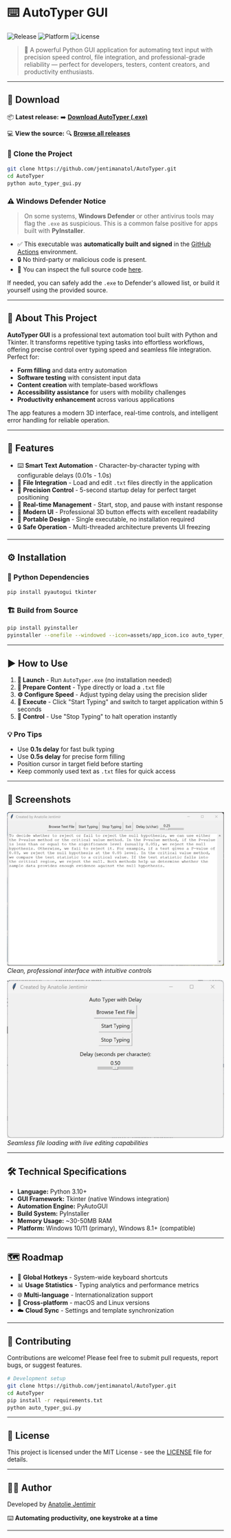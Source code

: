 # ⌨️ AutoTyper GUI

![Release](https://img.shields.io/github/v/release/jentimanatol/AutoTyper?label=Latest%20Release&style=for-the-badge)
![Platform](https://img.shields.io/badge/platform-Windows-blue?style=for-the-badge)
![License](https://img.shields.io/badge/license-MIT-green?style=for-the-badge)

> 🚀 A powerful Python GUI application for automating text input with precision speed control, file integration, and professional-grade reliability — perfect for developers, testers, content creators, and productivity enthusiasts.

---

## 🔽 Download

📦 **Latest release:**
➡️ [**Download AutoTyper (.exe)**](https://github.com/jentimanatol/AutoTyper/releases/latest)

💻 **View the source:**
🔍 [**Browse all releases**](https://github.com/jentimanatol/AutoTyper/releases)

### 📁 Clone the Project

```bash
git clone https://github.com/jentimanatol/AutoTyper.git
cd AutoTyper
python auto_typer_gui.py
```

### ⚠️ Windows Defender Notice

> On some systems, **Windows Defender** or other antivirus tools may flag the `.exe` as suspicious. This is a common false positive for apps built with **PyInstaller**.

- ✅ This executable was **automatically built and signed** in the [GitHub Actions](https://github.com/features/actions) environment.
- 🔒 No third-party or malicious code is present.
- 🧼 You can inspect the full source code [here](https://github.com/jentimanatol/AutoTyper).

If needed, you can safely add the `.exe` to Defender's allowed list, or build it yourself using the provided source.

---

## 🧾 About This Project

**AutoTyper GUI** is a professional text automation tool built with Python and Tkinter. It transforms repetitive typing tasks into effortless workflows, offering precise control over typing speed and seamless file integration. Perfect for:

- **Form filling** and data entry automation
- **Software testing** with consistent input data  
- **Content creation** with template-based workflows
- **Accessibility assistance** for users with mobility challenges
- **Productivity enhancement** across various applications

The app features a modern 3D interface, real-time controls, and intelligent error handling for reliable operation.

---

## 🚀 Features  

- ⌨️ **Smart Text Automation** - Character-by-character typing with configurable delays (0.01s - 1.0s)
- 📂 **File Integration** - Load and edit `.txt` files directly in the application
- 🎯 **Precision Control** - 5-second startup delay for perfect target positioning
- 🛑 **Real-time Management** - Start, stop, and pause with instant response
- 🎨 **Modern UI** - Professional 3D button effects with excellent readability
- 💾 **Portable Design** - Single executable, no installation required
- 🔒 **Safe Operation** - Multi-threaded architecture prevents UI freezing

---

## ⚙️ Installation

### 🔧 Python Dependencies

```bash
pip install pyautogui tkinter
```

### 🏗️ Build from Source

```bash
pip install pyinstaller
pyinstaller --onefile --windowed --icon=assets/app_icon.ico auto_typer_gui.py --add-data "assets;assets"
```

---

## ▶️ How to Use

1. **🚀 Launch** - Run `AutoTyper.exe` (no installation needed)
2. **📝 Prepare Content** - Type directly or load a `.txt` file
3. **⚙️ Configure Speed** - Adjust typing delay using the precision slider
4. **🎯 Execute** - Click "Start Typing" and switch to target application within 5 seconds
5. **🛑 Control** - Use "Stop Typing" to halt operation instantly

### 💡 Pro Tips
- Use **0.1s delay** for fast bulk typing
- Use **0.5s delay** for precise form filling
- Position cursor in target field before starting
- Keep commonly used text as `.txt` files for quick access

---

## 📸 Screenshots

![Main Interface](screenshots/Screenshot1.jpg)
*Clean, professional interface with intuitive controls*

![File Integration](screenshots/main_gui.png)
*Seamless file loading with live editing capabilities*

---

## 🛠️ Technical Specifications

- **Language:** Python 3.10+
- **GUI Framework:** Tkinter (native Windows integration)
- **Automation Engine:** PyAutoGUI
- **Build System:** PyInstaller
- **Memory Usage:** ~30-50MB RAM
- **Platform:** Windows 10/11 (primary), Windows 8.1+ (compatible)

---

## 🗺️ Roadmap

- 🔗 **Global Hotkeys** - System-wide keyboard shortcuts
- 📊 **Usage Statistics** - Typing analytics and performance metrics
- 🌐 **Multi-language** - Internationalization support
- 📱 **Cross-platform** - macOS and Linux versions
- ☁️ **Cloud Sync** - Settings and template synchronization

---

## 🤝 Contributing

Contributions are welcome! Please feel free to submit pull requests, report bugs, or suggest features.

```bash
# Development setup
git clone https://github.com/jentimanatol/AutoTyper.git
cd AutoTyper
pip install -r requirements.txt
python auto_typer_gui.py
```

---

## 📃 License

This project is licensed under the MIT License - see the [LICENSE](LICENSE) file for details.

---

## 🙋‍♂️ Author

Developed by [Anatolie Jentimir](https://github.com/jentimanatol)

⌨️ **Automating productivity, one keystroke at a time**

---